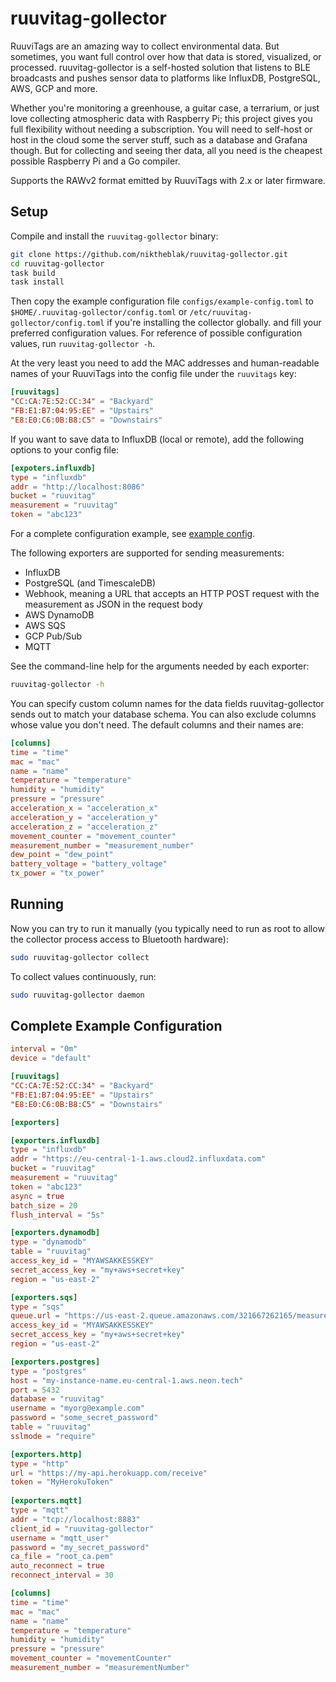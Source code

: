 # ruuvitag-gollector

RuuviTags are an amazing way to collect environmental data. But sometimes, you want full control over how that data is stored, visualized, or processed. ruuvitag-gollector is a self-hosted solution that listens to BLE broadcasts and pushes sensor data to platforms like InfluxDB, PostgreSQL, AWS, GCP and more.

Whether you're monitoring a greenhouse, a guitar case, a terrarium, or just love collecting atmospheric data with Raspberry Pi; this project gives you full flexibility without needing a subscription. You will need to self-host or host in the cloud some the server stuff, such as a database and Grafana though. But for collecting and seeing ther data, all you need is the cheapest possible Raspberry Pi and a Go compiler.

Supports the RAWv2 format emitted by RuuviTags with 2.x or later firmware.

## Setup

Compile and install the `ruuvitag-gollector` binary:

```bash
git clone https://github.com/niktheblak/ruuvitag-gollector.git
cd ruuvitag-gollector
task build
task install
```

Then copy the example configuration file `configs/example-config.toml` to `$HOME/.ruuvitag-gollector/config.toml` or `/etc/ruuvitag-gollector/config.toml` if you're installing the collector globally.
and fill your preferred configuration values. For reference of possible configuration
values, run `ruuvitag-gollector -h`.

At the very least you need to add the MAC addresses and human-readable names of your
RuuviTags into the config file under the `ruuvitags` key:

```toml
[ruuvitags]
"CC:CA:7E:52:CC:34" = "Backyard"
"FB:E1:B7:04:95:EE" = "Upstairs"
"E8:E0:C6:0B:B8:C5" = "Downstairs"
```

If you want to save data to InfluxDB (local or remote), add the following options to your config file:

```toml
[expoters.influxdb]
type = "influxdb"
addr = "http://localhost:8086"
bucket = "ruuvitag"
measurement = "ruuvitag"
token = "abc123"
```

For a complete configuration example, see [example config](#complete-example-configuration).

The following exporters are supported for sending measurements:

- InfluxDB
- PostgreSQL (and TimescaleDB)
- Webhook, meaning a URL that accepts an HTTP POST request with the measurement as JSON in the request body
- AWS DynamoDB
- AWS SQS
- GCP Pub/Sub
- MQTT

See the command-line help for the arguments needed by each exporter:

```bash
ruuvitag-gollector -h
```

You can specify custom column names for the data fields ruuvitag-gollector sends out to match your database schema.
You can also exclude columns whose value you don't need. The default columns and their names are:

```toml
[columns]
time = "time"
mac = "mac"
name = "name"
temperature = "temperature"
humidity = "humidity"
pressure = "pressure"
acceleration_x = "acceleration_x"
acceleration_y = "acceleration_y"
acceleration_z = "acceleration_z"
movement_counter = "movement_counter"
measurement_number = "measurement_number"
dew_point = "dew_point"
battery_voltage = "battery_voltage"
tx_power = "tx_power"
```

## Running

Now you can try to run it manually (you typically need to run as root to allow the collector
process access to Bluetooth hardware):

```bash
sudo ruuvitag-gollector collect
```

To collect values continuously, run:

```bash
sudo ruuvitag-gollector daemon
```

## Complete Example Configuration

```toml
interval = "0m"
device = "default"

[ruuvitags]
"CC:CA:7E:52:CC:34" = "Backyard"
"FB:E1:B7:04:95:EE" = "Upstairs"
"E8:E0:C6:0B:B8:C5" = "Downstairs"

[exporters]

[exporters.influxdb]
type = "influxdb"
addr = "https://eu-central-1-1.aws.cloud2.influxdata.com"
bucket = "ruuvitag"
measurement = "ruuvitag"
token = "abc123"
async = true
batch_size = 20
flush_interval = "5s"

[exporters.dynamodb]
type = "dynamodb"
table = "ruuvitag"
access_key_id = "MYAWSAKKESSKEY"
secret_access_key = "my+aws+secret+key"
region = "us-east-2"

[exporters.sqs]
type = "sqs"
queue.url = "https://us-east-2.queue.amazonaws.com/321667262165/measurements"
access_key_id = "MYAWSAKKESSKEY"
secret_access_key = "my+aws+secret+key"
region = "us-east-2"

[exporters.postgres]
type = "postgres"
host = "my-instance-name.eu-central-1.aws.neon.tech"
port = 5432
database = "ruuvitag"
username = "myorg@example.com"
password = "some_secret_password"
table = "ruuvitag"
sslmode = "require"

[exporters.http]
type = "http"
url = "https://my-api.herokuapp.com/receive"
token = "MyHerokuToken"
  
[exporters.mqtt]
type = "mqtt"
addr = "tcp://localhost:8883"
client_id = "ruuvitag-gollector"
username = "mqtt_user"
password = "my_secret_password"
ca_file = "root_ca.pem"
auto_reconnect = true
reconnect_interval = 30

[columns]
time = "time"
mac = "mac"
name = "name"
temperature = "temperature"
humidity = "humidity"
pressure = "pressure"
movement_counter = "movementCounter"
measurement_number = "measurementNumber"
```
